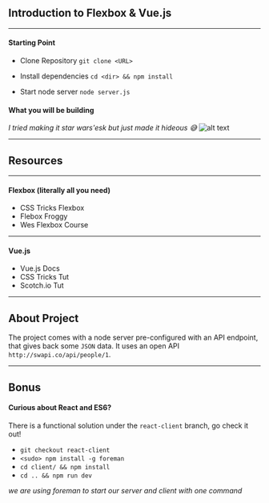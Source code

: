 ## Introduction to Flexbox & Vue.js

----

#### Starting Point
- Clone Repository `git clone <URL>`

- Install dependencies `cd <dir> && npm install`

- Start node server `node server.js`


#### What you will be building
*I tried making it star wars'esk but just made it hideous 😅*
![alt text](https://www.dropbox.com/s/eg4wpktwsfe9u22/Screenshot%202017-04-07%2013.47.31.png?raw=1)

----

## Resources

----

#### Flexbox (literally all you need)

- CSS Tricks Flexbox
- Flebox Froggy
- Wes Flexbox Course

----

#### Vue.js
- Vue.js Docs
- CSS Tricks Tut
- Scotch.io Tut

----

## About Project

The project comes with a node server pre-configured with an API endpoint, that gives back some `JSON` data. It uses an open API `http://swapi.co/api/people/1`.


----

## Bonus

#### Curious about React and ES6?

There is a functional solution under the `react-client` branch, go check it out!

- `git checkout react-client`
- `<sudo> npm install -g foreman`
- `cd client/ && npm install`
- `cd .. && npm run dev`

*we are using foreman to start our server and client with one command*
